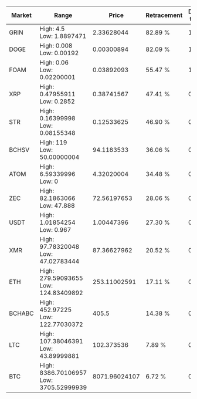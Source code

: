 | Market | Range | Price| Retracement | Doubles to 50% |
| --- | --- | --- | --- | --- |
| GRIN | High: 4.5<br />Low: 1.8897471 | 2.33628044 | 82.89 % | 1.37 |
| DOGE | High: 0.008<br />Low: 0.00192 | 0.00300894 | 82.09 % | 1.65 |
| FOAM | High: 0.06<br />Low: 0.02200001 | 0.03892093 | 55.47 % | 1.05 |
| XRP | High: 0.47955911<br />Low: 0.2852 | 0.38741567 | 47.41 % | 0.00 |
| STR | High: 0.16399998<br />Low: 0.08155348 | 0.12533625 | 46.90 % | 0.00 |
| BCHSV | High: 119<br />Low: 50.00000004 | 94.1183533 | 36.06 % | 0.00 |
| ATOM | High: 6.59339996<br />Low: 0 | 4.32020004 | 34.48 % | 0.00 |
| ZEC | High: 82.1863066<br />Low: 47.888 | 72.56197653 | 28.06 % | 0.00 |
| USDT | High: 1.01854254<br />Low: 0.967 | 1.00447396 | 27.30 % | 0.00 |
| XMR | High: 97.78320048<br />Low: 47.02783444 | 87.36627962 | 20.52 % | 0.00 |
| ETH | High: 279.59093655<br />Low: 124.83409892 | 253.11002591 | 17.11 % | 0.00 |
| BCHABC | High: 452.97225<br />Low: 122.77030372 | 405.5 | 14.38 % | 0.00 |
| LTC | High: 107.38046391<br />Low: 43.89999881 | 102.373536 | 7.89 % | 0.00 |
| BTC | High: 8386.70106957<br />Low: 3705.52999939 | 8071.96024107 | 6.72 % | 0.00 |
